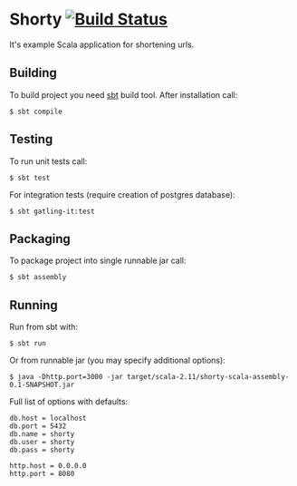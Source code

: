 # Shorty [![Build Status](https://travis-ci.org/alno/shorty-scala.svg)](https://travis-ci.org/alno/shorty-scala)

It's example Scala application for shortening urls.

## Building

To build project you need [sbt](http://www.scala-sbt.org/) build tool. After installation call:

```
$ sbt compile
```

## Testing

To run unit tests call:

```
$ sbt test
```

For integration tests (require creation of postgres database):

```
$ sbt gatling-it:test
```

## Packaging

To package project into single runnable jar call:

```
$ sbt assembly
```

## Running

Run from sbt with:

```
$ sbt run
```

Or from runnable jar (you may specify additional options):

```
$ java -Dhttp.port=3000 -jar target/scala-2.11/shorty-scala-assembly-0.1-SNAPSHOT.jar
```

Full list of options with defaults:

```
db.host = localhost
db.port = 5432
db.name = shorty
db.user = shorty
db.pass = shorty

http.host = 0.0.0.0
http.port = 8080
```
